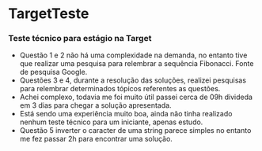 # TargetTeste
### Teste técnico para estágio na Target
- Questão 1 e 2 não há uma complexidade na demanda, no entanto tive que realizar uma pesquisa para relembrar a sequência Fibonacci. Fonte de pesquisa Google. 
- Questões 3 e 4, durante a resolução das soluções, realizei pesquisas para relembrar determinados tópicos referentes as questões.
- Achei complexo, todavia me foi muito útil passei cerca de 09h divideda em 3 dias para chegar a solução apresentada.
- Está sendo uma experiência muito boa, ainda não  tinha realizado nenhum teste técnico para um iniciante, apenas estudo.
- Questão 5 inverter o caracter de uma string parece simples no entanto me fez passar 2h para encontrar uma solução.